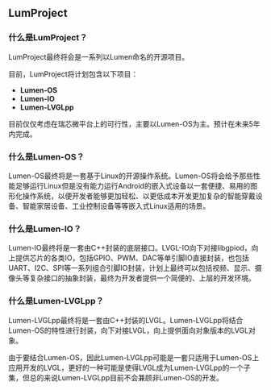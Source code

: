 ## LumProject

### 什么是LumProject？

LumProject最终将会是一系列以Lumen命名的开源项目。

目前，LumProject将计划包含以下项目：

- **Lumen-OS**
- **Lumen-IO**
- **Lumen-LVGLpp**

目前仅仅考虑在瑞芯微平台上的可行性，主要以Lumen-OS为主。预计在未来5年内完成。



### 什么是Lumen-OS？

Lumen-OS最终将是一套基于Linux的开源操作系统。Lumen-OS将会给予那些性能足够运行Linux但是没有能力运行Android的嵌入式设备以一套便捷、易用的图形化操作系统，以便开发者能够更加轻松、以更低成本开发更加复杂的智能穿戴设备、智能家居设备、工业控制设备等等嵌入式Linux适用的场景。



### 什么是Lumen-IO？

Lumen-IO最终将是一套由C++封装的底层接口。LVGL-IO向下对接libgpiod，向上提供芯片的各类IO，包括GPIO、PWM、DAC等单引脚IO直接封装，也包括UART、I2C、SPI等一系列组合引脚IO封装，计划上最终可以包括视频、显示、摄像头等复杂接口的抽象封装，最终为开发者提供一个简便的、上层的开发环境。



### 什么是Lumen-LVGLpp？

Lumen-LVGLpp最终将是一套由C++封装的LVGL。Lumen-LVGLpp将结合Lumen-OS的特性进行封装，向下对接LVGL，向上提供面向对象版本的LVGL对象。

由于要结合Lumen-OS，因此Lumen-LVGLpp可能是一套只适用于Lumen-OS上应用开发的LVGL，更好的一种可能是使得LVGL成为Lumen-LVGLpp的一个子集，但总的来说Lumen-LVGLpp目前不会兼顾非Lumen-OS的开发。

